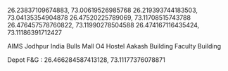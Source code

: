 26.23837109674883, 73.00619526985768
26.219393744183503, 73.04135354904878
26.47520225789069, 73.11708515743788
26.476457578760822, 73.11990278504588
26.474167116435424, 73.11186391712427

AIMS Jodhpur
India Bulls Mall
O4 Hostel
Aakash Building
Faculty Building




Depot F&G : 26.466284587413128, 73.11177376078871
